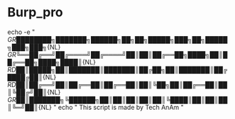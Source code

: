 # Burp_pro
echo -e "
${GR}████████╗███████╗ ██████╗██╗  ██╗     █████╗ ███╗   ██╗ █████╗ ███╗   ███╗${NL}
${GR}╚══██╔══╝██╔════╝██╔════╝██║  ██║    ██╔══██╗████╗  ██║██╔══██╗████╗ ████║${NL}
${RD}   ██║   █████╗  ██║     ███████║    ███████║██╔██╗ ██║███████║██╔████╔██║${NL}
${RD}   ██║   ██╔══╝  ██║     ██╔══██║    ██╔══██║██║╚██╗██║██╔══██║██║╚██╔╝██║${NL}
${GR}   ██║   ███████╗╚██████╗██║  ██║    ██║  ██║██║ ╚████║██║  ██║██║ ╚═╝ ██║${NL}
"
echo "  This script is made by Tech AnAm
"
